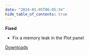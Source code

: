 ```yaml
---
date: "2024-01-05T06:05:34"
hide_table_of_contents: true
---
```


**Fixed**

- Fix a memory leak in the Plot panel

[Downloads](https://github.com/foxglove/studio/releases/tag/v1.83.1)
